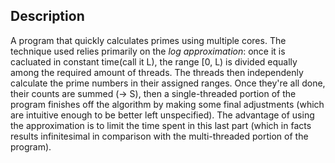 ## Description
A program that quickly calculates primes using multiple cores. The technique used relies primarily on the *log approximation*: once it is cacluated in constant time(call it L), the range [0, L) is divided equally among the required amount of threads. The threads then independenly calculate the prime numbers in their assigned ranges. Once they're all done, their counts are summed (-> S), then a single-threaded portion of the program finishes off the algorithm by making some final adjustments (which are intuitive enough to be better left unspecified). The advantage of using the approximation is to limit the time spent in this last part (which in facts results infinitesimal in comparison with the multi-threaded portion of the program).
